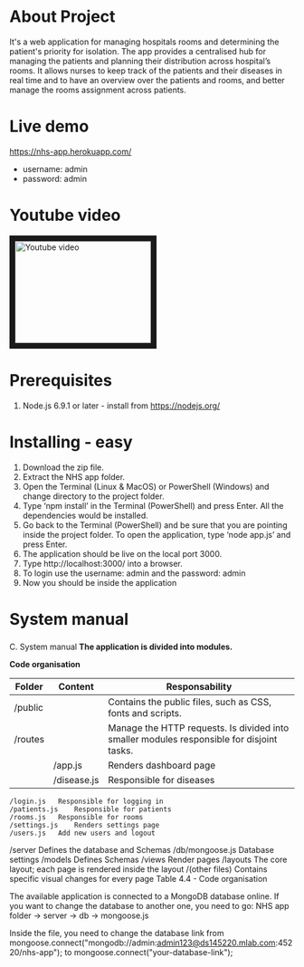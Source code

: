 # About Project
It's a web application for managing hospitals rooms and determining the patient's priority for isolation. The app provides a centralised hub for managing the patients and planning their distribution across hospital’s rooms. It allows nurses to keep track of the patients and their diseases in real time and to have an overview over the patients and rooms, and better manage the rooms assignment across patients.

# Live demo
https://nhs-app.herokuapp.com/
* username: admin
* password: admin

# Youtube video
<a href="http://www.youtube.com/watch?feature=player_embedded&v=Q9wTakyRWi4
" target="_blank"><img src="http://img.youtube.com/vi/Q9wTakyRWi4/0.jpg" 
alt="Youtube video" width="240" height="180" border="10" /></a>

# Prerequisites
1. Node.js 6.9.1 or later - install from https://nodejs.org/

# Installing - easy
1.	Download the zip file.
2.	Extract the NHS app folder.
3.	Open the Terminal (Linux & MacOS) or PowerShell (Windows) and change directory to the project folder.
4.	Type ‘npm install’ in the Terminal (PowerShell) and press Enter. All the dependencies would be installed.
5.	Go back to the Terminal (PowerShell) and be sure that you are pointing inside the project folder. To open the application, type ‘node app.js’ and press Enter.
6.	The application should be live on the local port 3000.  
7.	Type http://localhost:3000/ into a browser.
8.	To login use the username: admin  and the password: admin
9.	Now you should be inside the application

# System manual

###
C. System manual
**The application is divided into modules.**


**Code organisation**

Folder | Content | Responsability
-----------------|-----------------|-----------------
/public	| |	Contains the public files, such as CSS, fonts and scripts.
/routes	| |	Manage the HTTP requests. Is divided into smaller modules responsible for disjoint tasks.
	| /app.js| 	Renders dashboard page
	| /disease.js| 	Responsible for diseases
	/login.js	Responsible for logging in
	/patients.js	Responsible for patients
	/rooms.js	Responsible for rooms
	/settings.js	Renders settings page
	/users.js	Add new users and logout
/server		Defines the database and Schemas
	/db/mongoose.js	Database settings
	/models	Defines Schemas
/views		Render pages
	/layouts	The core layout; each page is rendered inside the layout
	/(other files)	Contains specific visual changes for every page
Table 4.4 - Code organisation

The available application is connected to a MongoDB database online. If you want to change the database to another one, you need to go:
NHS app folder -> server -> db -> mongoose.js

Inside the file, you need to change the database link from
mongoose.connect("mongodb://admin:admin123@ds145220.mlab.com:45220/nhs-app"); to mongoose.connect("your-database-link");



